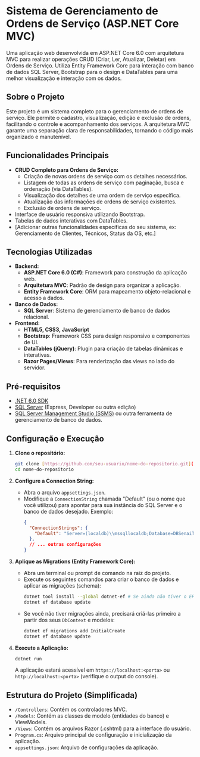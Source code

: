 # Sistema de Gerenciamento de Ordens de Serviço (ASP.NET Core MVC)

Uma aplicação web desenvolvida em ASP.NET Core 6.0 com arquitetura MVC para realizar operações CRUD (Criar, Ler, Atualizar, Deletar) em Ordens de Serviço. Utiliza Entity Framework Core para interação com banco de dados SQL Server, Bootstrap para o design e DataTables para uma melhor visualização e interação com os dados.

## Sobre o Projeto

Este projeto é um sistema completo para o gerenciamento de ordens de serviço. Ele permite o cadastro, visualização, edição e exclusão de ordens, facilitando o controle e acompanhamento dos serviços. A arquitetura MVC garante uma separação clara de responsabilidades, tornando o código mais organizado e manutenível.

## Funcionalidades Principais

* **CRUD Completo para Ordens de Serviço:**
    * Criação de novas ordens de serviço com os detalhes necessários.
    * Listagem de todas as ordens de serviço com paginação, busca e ordenação (via DataTables).
    * Visualização dos detalhes de uma ordem de serviço específica.
    * Atualização das informações de ordens de serviço existentes.
    * Exclusão de ordens de serviço.
* Interface de usuário responsiva utilizando Bootstrap.
* Tabelas de dados interativas com DataTables.
* [Adicionar outras funcionalidades específicas do seu sistema, ex: Gerenciamento de Clientes, Técnicos, Status da OS, etc.]

## Tecnologias Utilizadas

* **Backend:**
    * **ASP.NET Core 6.0 (C#)**: Framework para construção da aplicação web.
    * **Arquitetura MVC**: Padrão de design para organizar a aplicação.
    * **Entity Framework Core**: ORM para mapeamento objeto-relacional e acesso a dados.
* **Banco de Dados:**
    * **SQL Server**: Sistema de gerenciamento de banco de dados relacional.
* **Frontend:**
    * **HTML5, CSS3, JavaScript**
    * **Bootstrap**: Framework CSS para design responsivo e componentes de UI.
    * **DataTables (jQuery)**: Plugin para criação de tabelas dinâmicas e interativas.
    * **Razor Pages/Views**: Para renderização das views no lado do servidor.

## Pré-requisitos

* [.NET 6.0 SDK](https://dotnet.microsoft.com/download/dotnet/6.0)
* [SQL Server](https://www.microsoft.com/sql-server/sql-server-downloads) (Express, Developer ou outra edição)
* [SQL Server Management Studio (SSMS)](https://docs.microsoft.com/sql/ssms/download-sql-server-management-studio-ssms) ou outra ferramenta de gerenciamento de banco de dados.

## Configuração e Execução

1.  **Clone o repositório:**
    ```bash
    git clone [https://github.com/seu-usuario/nome-do-repositorio.git](https://github.com/seu-usuario/nome-do-repositorio.git)
    cd nome-do-repositorio
    ```

2.  **Configure a Connection String:**
    * Abra o arquivo `appsettings.json`.
    * Modifique a `ConnectionString` chamada "Default" (ou o nome que você utilizou) para apontar para sua instância do SQL Server e o banco de dados desejado. Exemplo:
      ```json
      {
        "ConnectionStrings": {
          "Default": "Server=(localdb)\\mssqllocaldb;Database=DBSenaiTech;Trusted_Connection=True;MultipleActiveResultSets=true"
        },
        // ... outras configurações
      }
      ```

3.  **Aplique as Migrations (Entity Framework Core):**
    * Abra um terminal ou prompt de comando na raiz do projeto.
    * Execute os seguintes comandos para criar o banco de dados e aplicar as migrações (schema):
      ```bash
      dotnet tool install --global dotnet-ef # Se ainda não tiver o EF Core tools instalado
      dotnet ef database update
      ```
    * Se você não tiver migrações ainda, precisará criá-las primeiro a partir dos seus `DbContext` e modelos:
      ```bash
      dotnet ef migrations add InitialCreate
      dotnet ef database update
      ```

4.  **Execute a Aplicação:**
    ```bash
    dotnet run
    ```
    A aplicação estará acessível em `https://localhost:<porta>` ou `http://localhost:<porta>` (verifique o output do console).

## Estrutura do Projeto (Simplificada)

* `/Controllers`: Contém os controladores MVC.
* `/Models`: Contém as classes de modelo (entidades do banco) e ViewModels.
* `/Views`: Contém os arquivos Razor (.cshtml) para a interface do usuário.
* `Program.cs`: Arquivo principal de configuração e inicialização da aplicação.
* `appsettings.json`: Arquivo de configurações da aplicação.
